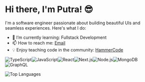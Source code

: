 # Hi there, I'm Putra! 😎

I'm a software engineer passionate about building beautiful UIs and seamless experiences. Here's what I do:

- 🌱 I’m currently learning: Fullstack Development
- 📫 How to reach me: [Email](mailto:putrasatria893@gmail.com)
- 💡 Enjoy teaching code in the community: [HammerCode](hammercode.org)

![TypeScript](https://img.shields.io/badge/-TypeScript-007ACC?style=flat-square&logo=typescript&logoColor=white)![JavaScript](https://img.shields.io/badge/-JavaScript-black?style=flat-square&logo=javascript)![React](https://img.shields.io/badge/-React-blue?style=flat-square&logo=react)![Next.js](https://img.shields.io/badge/-Next.js-black?style=flat-square&logo=next.js)![Node.js](https://img.shields.io/badge/-Node.js-339933?style=flat-square&logo=nodedotjs&logoColor=white)![MongoDB](https://img.shields.io/badge/-MongoDB-47A248?style=flat-square&logo=mongodb&logoColor=white)![GraphQL](https://img.shields.io/badge/-GraphQL-E10098?style=flat-square&logo=graphql&logoColor=white)

![Top Languages](https://github-readme-stats.vercel.app/api/top-langs/?username=mpsalunggg&layout=compact)
